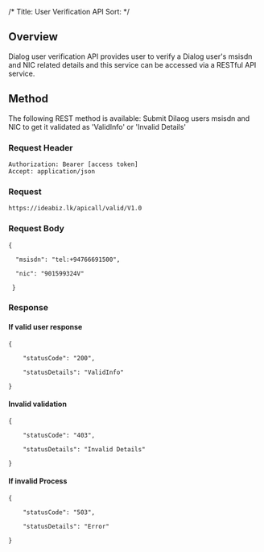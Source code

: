 /*
Title: User Verification API
Sort:
*/
 

## Overview

Dialog user verification API provides user to verify a Dialog user's msisdn and NIC related details and this service can be accessed via a RESTful API service.

 

## Method

The following REST method is available: 
Submit Dilaog users msisdn and NIC to get it validated as 'ValidInfo' or 'Invalid Details'


 


### Request Header
```
Authorization: Bearer [access token]
Accept: application/json
```
 

### Request
```
https://ideabiz.lk/apicall/valid/V1.0
```
 

### Request Body
```
{

  "msisdn": "tel:+94766691500",

  "nic": "901599324V"

 }
```

### Response

#### If valid user response

 
```
{

    "statusCode": "200",

    "statusDetails": "ValidInfo"

}
```
 
#### Invalid validation
```
{

    "statusCode": "403",

    "statusDetails": "Invalid Details"

}
```

#### If invalid Process

```
{

    "statusCode": "503",

    "statusDetails": "Error"

}
```